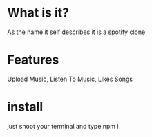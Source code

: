 # What is it?
As the name it self describes it is a spotify clone


# Features
Upload Music, Listen To Music, Likes Songs

# install
just shoot your terminal and type npm i

